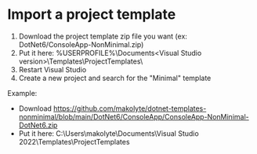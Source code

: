 # Import a project template
1. Download the project template zip file you want (ex: DotNet6/ConsoleApp-NonMinimal.zip)
2. Put it here: %USERPROFILE%\Documents\<Visual Studio version>\Templates\ProjectTemplates\ 
4. Restart Visual Studio
5. Create a new project and search for the "Minimal" template

Example:
* Download https://github.com/makolyte/dotnet-templates-nonminimal/blob/main/DotNet6/ConsoleApp/ConsoleApp-NonMinimal-DotNet6.zip
* Put it here: C:\Users\makolyte\Documents\Visual Studio 2022\Templates\ProjectTemplates
